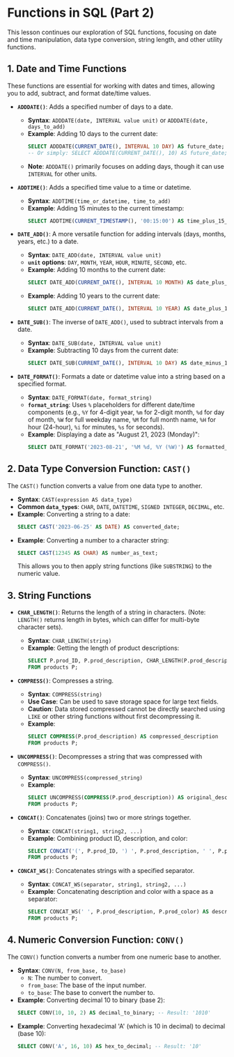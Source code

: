 # Functions in SQL (Part 2)

This lesson continues our exploration of SQL functions, focusing on date and time manipulation, data type conversion, string length, and other utility functions.

## 1. Date and Time Functions

These functions are essential for working with dates and times, allowing you to add, subtract, and format date/time values.

- **`ADDDATE()`**: Adds a specified number of days to a date.

  - **Syntax**: `ADDDATE(date, INTERVAL value unit)` or `ADDDATE(date, days_to_add)`
  - **Example**: Adding 10 days to the current date:
    ```sql
    SELECT ADDDATE(CURRENT_DATE(), INTERVAL 10 DAY) AS future_date;
    -- Or simply: SELECT ADDDATE(CURRENT_DATE(), 10) AS future_date;
    ```
  - **Note**: `ADDDATE()` primarily focuses on adding days, though it can use `INTERVAL` for other units.

- **`ADDTIME()`**: Adds a specified time value to a time or datetime.

  - **Syntax**: `ADDTIME(time_or_datetime, time_to_add)`
  - **Example**: Adding 15 minutes to the current timestamp:
    ```sql
    SELECT ADDTIME(CURRENT_TIMESTAMP(), '00:15:00') AS time_plus_15_mins;
    ```

- **`DATE_ADD()`**: A more versatile function for adding intervals (days, months, years, etc.) to a date.

  - **Syntax**: `DATE_ADD(date, INTERVAL value unit)`
  - **`unit` options**: `DAY`, `MONTH`, `YEAR`, `HOUR`, `MINUTE`, `SECOND`, etc.
  - **Example**: Adding 10 months to the current date:
    ```sql
    SELECT DATE_ADD(CURRENT_DATE(), INTERVAL 10 MONTH) AS date_plus_10_months;
    ```
  - **Example**: Adding 10 years to the current date:
    ```sql
    SELECT DATE_ADD(CURRENT_DATE(), INTERVAL 10 YEAR) AS date_plus_10_years;
    ```

- **`DATE_SUB()`**: The inverse of `DATE_ADD()`, used to subtract intervals from a date.

  - **Syntax**: `DATE_SUB(date, INTERVAL value unit)`
  - **Example**: Subtracting 10 days from the current date:
    ```sql
    SELECT DATE_SUB(CURRENT_DATE(), INTERVAL 10 DAY) AS date_minus_10_days;
    ```

- **`DATE_FORMAT()`**: Formats a date or datetime value into a string based on a specified format.
  - **Syntax**: `DATE_FORMAT(date, format_string)`
  - **`format_string`**: Uses `%` placeholders for different date/time components (e.g., `%Y` for 4-digit year, `%m` for 2-digit month, `%d` for day of month, `%W` for full weekday name, `%M` for full month name, `%H` for hour (24-hour), `%i` for minutes, `%s` for seconds).
  - **Example**: Displaying a date as "August 21, 2023 (Monday)":
    ```sql
    SELECT DATE_FORMAT('2023-08-21', '%M %d, %Y (%W)') AS formatted_date;
    ```

## 2. Data Type Conversion Function: `CAST()`

The `CAST()` function converts a value from one data type to another.

- **Syntax**: `CAST(expression AS data_type)`
- **Common `data_type`s**: `CHAR`, `DATE`, `DATETIME`, `SIGNED INTEGER`, `DECIMAL`, etc.
- **Example**: Converting a string to a date:
  ```sql
  SELECT CAST('2023-06-25' AS DATE) AS converted_date;
  ```
- **Example**: Converting a number to a character string:
  ```sql
  SELECT CAST(12345 AS CHAR) AS number_as_text;
  ```
  This allows you to then apply string functions (like `SUBSTRING`) to the numeric value.

## 3. String Functions

- **`CHAR_LENGTH()`**: Returns the length of a string in characters. (Note: `LENGTH()` returns length in bytes, which can differ for multi-byte character sets).

  - **Syntax**: `CHAR_LENGTH(string)`
  - **Example**: Getting the length of product descriptions:
    ```sql
    SELECT P.prod_ID, P.prod_description, CHAR_LENGTH(P.prod_description) AS description_length
    FROM products P;
    ```

- **`COMPRESS()`**: Compresses a string.

  - **Syntax**: `COMPRESS(string)`
  - **Use Case**: Can be used to save storage space for large text fields.
  - **Caution**: Data stored compressed cannot be directly searched using `LIKE` or other string functions without first decompressing it.
  - **Example**:
    ```sql
    SELECT COMPRESS(P.prod_description) AS compressed_description
    FROM products P;
    ```

- **`UNCOMPRESS()`**: Decompresses a string that was compressed with `COMPRESS()`.

  - **Syntax**: `UNCOMPRESS(compressed_string)`
  - **Example**:
    ```sql
    SELECT UNCOMPRESS(COMPRESS(P.prod_description)) AS original_description
    FROM products P;
    ```

- **`CONCAT()`**: Concatenates (joins) two or more strings together.

  - **Syntax**: `CONCAT(string1, string2, ...)`
  - **Example**: Combining product ID, description, and color:
    ```sql
    SELECT CONCAT('(', P.prod_ID, ') ', P.prod_description, ' ', P.prod_color) AS full_product_info
    FROM products P;
    ```

- **`CONCAT_WS()`**: Concatenates strings with a specified separator.
  - **Syntax**: `CONCAT_WS(separator, string1, string2, ...)`
  - **Example**: Concatenating description and color with a space as a separator:
    ```sql
    SELECT CONCAT_WS(' ', P.prod_description, P.prod_color) AS description_and_color
    FROM products P;
    ```

## 4. Numeric Conversion Function: `CONV()`

The `CONV()` function converts a number from one numeric base to another.

- **Syntax**: `CONV(N, from_base, to_base)`
  - `N`: The number to convert.
  - `from_base`: The base of the input number.
  - `to_base`: The base to convert the number to.
- **Example**: Converting decimal 10 to binary (base 2):
  ```sql
  SELECT CONV(10, 10, 2) AS decimal_to_binary; -- Result: '1010'
  ```
- **Example**: Converting hexadecimal 'A' (which is 10 in decimal) to decimal (base 10):
  ```sql
  SELECT CONV('A', 16, 10) AS hex_to_decimal; -- Result: '10'
  ```
